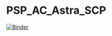 # PSP_AC_Astra_SCP

[![Binder](https://mybinder.org/badge_logo.svg)](https://mybinder.org/v2/gh/thatfrtd/PSP_AC_Astra_SCP/main?labpath=src%2FAstra_SCP_MPC_eulerangles_working.ipynb)
